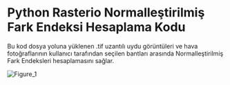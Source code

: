 # Python Rasterio Normalleştirilmiş Fark Endeksi Hesaplama Kodu
 
Bu kod dosya yoluna yüklenen .tif uzantılı uydu görüntüleri ve hava fotoğraflarının kullanıcı tarafından seçilen bantları arasında Normalleştirilmiş Fark Endeksleri hesaplamasını sağlar.

![Figure_1](https://user-images.githubusercontent.com/129385033/229290921-44780211-d289-414e-901d-9ca762e4b5f6.png)
